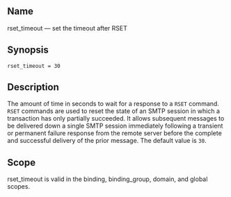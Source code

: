 <a name="conf.ref.rset_timeout"></a>
## Name

rset_timeout — set the timeout after RSET

## Synopsis

`rset_timeout = 30`

<a name="idp26390176"></a>
## Description

The amount of time in seconds to wait for a response to a `RSET` command. `RSET` commands are used to reset the state of an SMTP session in which a transaction has only partially succeeded. It allows subsequent messages to be delivered down a single SMTP session immediately following a transient or permanent failure response from the remote server before the complete and successful delivery of the prior message. The default value is `30`.

<a name="idp26393744"></a>
## Scope

rset_timeout is valid in the binding, binding_group, domain, and global scopes.
